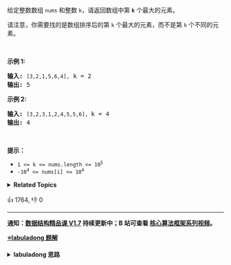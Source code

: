 <p>给定整数数组 <code>nums</code> 和整数 <code>k</code>，请返回数组中第 <code><strong>k</strong></code> 个最大的元素。</p>

<p>请注意，你需要找的是数组排序后的第 <code>k</code> 个最大的元素，而不是第 <code>k</code> 个不同的元素。</p>

<p>&nbsp;</p>

<p><strong>示例 1:</strong></p>

<pre>
<strong>输入:</strong> <code>[3,2,1,5,6,4],</code> k = 2
<strong>输出:</strong> 5
</pre>

<p><strong>示例&nbsp;2:</strong></p>

<pre>
<strong>输入:</strong> <code>[3,2,3,1,2,4,5,5,6], </code>k = 4
<strong>输出:</strong> 4</pre>

<p>&nbsp;</p>

<p><strong>提示： </strong></p>

<ul>
	<li><code>1 &lt;= k &lt;= nums.length &lt;= 10<sup>5</sup></code></li>
	<li><code>-10<sup>4</sup>&nbsp;&lt;= nums[i] &lt;= 10<sup>4</sup></code></li>
</ul>
<details><summary><strong>Related Topics</strong></summary>数组 | 分治 | 快速选择 | 排序 | 堆（优先队列）</details><br>

<div>👍 1764, 👎 0</div>

<div id="labuladong"><hr>

**通知：[数据结构精品课 V1.7](https://aep.h5.xeknow.com/s/1XJHEO) 持续更新中；B 站可查看 [核心算法框架系列视频](https://space.bilibili.com/14089380/channel/series)。**



<p><strong><a href="https://labuladong.github.io/article?qno=215" target="_blank">⭐️labuladong 题解</a></strong></p>
<details><summary><strong>labuladong 思路</strong></summary>

## 基本思路

二叉堆的解法比较简单，实际写算法题的时候，推荐大家写这种解法。

可以把小顶堆 `pq` 理解成一个筛子，较大的元素会沉淀下去，较小的元素会浮上来；当堆大小超过 `k` 的时候，我们就删掉堆顶的元素，因为这些元素比较小，而我们想要的是前 `k` 个最大元素嘛。

当 `nums` 中的所有元素都过了一遍之后，筛子里面留下的就是最大的 `k` 个元素，而堆顶元素是堆中最小的元素，也就是「第 `k` 个最大的元素」。

二叉堆插入和删除的时间复杂度和堆中的元素个数有关，在这里我们堆的大小不会超过 `k`，所以插入和删除元素的复杂度是 `O(logK)`，再套一层 for 循环，总的时间复杂度就是 `O(NlogK)`。

当然，这道题可以有效率更高的解法叫「快速选择算法」，只需要 `O(N)` 的时间复杂度。

快速选择算法不用借助二叉堆结构，而是稍微改造了快速排序的算法思路，有兴趣的读者可以看详细题解。

**详细题解：[快速排序详解及应用](https://labuladong.github.io/article/fname.html?fname=快速排序)**

**标签：二叉堆，快速选择算法，[数组](https://mp.weixin.qq.com/mp/appmsgalbum?__biz=MzAxODQxMDM0Mw==&action=getalbum&album_id=2120601117519675393)**

## 解法代码

```java
class Solution {
    public int findKthLargest(int[] nums, int k) {
        // 小顶堆，堆顶是最小元素
        PriorityQueue<Integer> pq = new PriorityQueue<>();
        for (int e : nums) {
            // 每个元素都要过一遍二叉堆
            pq.offer(e);
            // 堆中元素多于 k 个时，删除堆顶元素
            if (pq.size() > k) {
                pq.poll();
            }
        }
        // pq 中剩下的是 nums 中 k 个最大元素，
        // 堆顶是最小的那个，即第 k 个最大元素
        return pq.peek();
    }
}
```

**类似题目**：
  - [912. 排序数组 🟠](/problems/sort-an-array)
  - [剑指 Offer II 076. 数组中的第 k 大的数字 🟠](/problems/xx4gT2)

</details>
</div>






